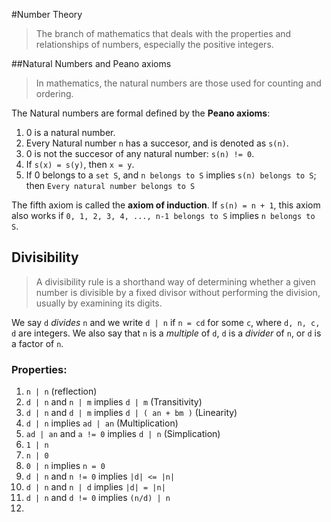 #Number Theory
> The branch of mathematics that deals with the properties and relationships of numbers, especially the positive integers.

##Natural Numbers and Peano axioms

> In mathematics, the natural numbers are those used for counting and ordering.

The Natural numbers are formal defined by the **Peano axioms**:

1. 0 is a natural number.
2. Every Natural number `n` has a succesor, and is denoted as `s(n)`.
3. 0 is not the succesor of any natural number: `s(n) != 0`.
4. If `s(x) = s(y)`, then `x = y`.
5. If 0 belongs to a `set S`, and `n belongs to S` implies `s(n) belongs to S`;
   then `Every natural number belongs to S`

The fifth axiom is called the **axiom of induction**. If `s(n) = n + 1`, this
axiom also works if `0, 1, 2, 3, 4, ..., n-1 belongs to S` implies `n belongs to S`.

## Divisibility
>A divisibility rule is a shorthand way of determining whether a given number is divisible by a fixed divisor without performing the division, usually by examining its digits.

We say `d` *divides* `n` and we write `d | n` if `n = cd` for some `c`, where `d, n, c, d` are integers. We also say that `n` is a *multiple* of `d`, `d` is a *divider* of `n`, or `d` is a factor of `n`.

### Properties:

1. `n | n` (reflection)
2. `d | n` and `n | m` implies `d | m` (Transitivity)
3. `d | n` and `d | m` implies `d | ( an + bm )` (Linearity)
4. `d | n` implies `ad | an` (Multiplication)
5. `ad | an` and `a != 0` implies `d | n` (Simplication)
6. `1 | n`
7. `n | 0`
8. `0 | n` implies `n = 0`
9. `d | n` and `n != 0` implies `|d| <= |n|`
9. `d | n` and `n | d` implies `|d| = |n|`
10. `d | n` and `d != 0` implies `(n/d) | n`
6. 
